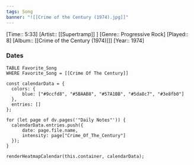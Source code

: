 ```yaml
---
tags: Song  
banner: "![[Crime of the Century (1974).jpg]]"
---
```

[Time:: 5:33]
[Artist:: [[Supertramp]] ]
[Genre:: Progressive Rock]
[Played:: 8]
[Album:: [[Crime of the Century (1974)]]]
[Year:: 1974]
### Dates
````dataview
TABLE Favorite_Song
WHERE Favorite_Song = [[Crime Of The Century]]
````

  ```dataviewjs
const calendarData = { 
	colors: { 
		blue: ["#9ccfd8", "#5BAAB8", "#57A1BB", "#5da8c7", "#3e8fb0"] 
	}, 
	entries: [] 
}; 

for (let page of dv.pages('"Daily Notes"')) { 
	calendarData.entries.push({ 
		date: page.file.name, 
		intensity: page["Crime_Of_The_Century"]
	}); 
} 

renderHeatmapCalendar(this.container, calendarData);
```

